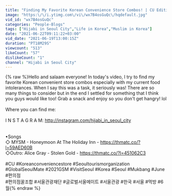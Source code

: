 ```yaml
---
title: "Finding My Favorite Korean Convenience Store Combos! | CU Edition"
image: "https:\/\/i.ytimg.com\/vi\/wx7B4osGuQc\/hqdefault.jpg"
vid_id: "wx7B4osGuQc"
categories: "People-Blogs"
tags: ["Hijabi in Seoul City","Life in Korea","Muslim in Korea"]
date: "2021-06-22T09:11:22+03:00"
vid_date: "2021-06-19T13:00:15Z"
duration: "PT18M29S"
viewcount: "513"
likeCount: "57"
dislikeCount: "1"
channel: "Hijabi in Seoul City"
---
```

{% raw %}Hello and salaam everyone! In today's video, I try to find my favorite Korean convenient store combos especially with my current food intolerances. When I say this was a task, it seriously was! There are so many things to consider but in the end I settled for something that I think you guys would like too! Grab a snack and enjoy so you don't get hangry! lol <br /><br />Where you can find me:<br /><br />I N S T A G R A M: <a rel="nofollow" target="blank" href="http://instagram.com/hijabi_in_seoul_city">http://instagram.com/hijabi_in_seoul_city</a><br /><br /><br />•Songs<br />◇ MYSM - Honeymoon At The Holiday Inn - <a rel="nofollow" target="blank" href="https://thmatc.co/?l=59AED60B">https://thmatc.co/?l=59AED60B</a><br />◇Outro: Alice Gray - Stolen Gold - <a rel="nofollow" target="blank" href="https://thmatc.co/?l=451062C3">https://thmatc.co/?l=451062C3</a><br /><br />#CU #Koreanconveniencestore #Seoultourismorganization<br />#GlobalSeoulMate #2021GSM #VisitSeoul #Korea #Seoul #Mukbang #June #편의점<br />#편의점꿀조합 #서울관광재단 #글로벌서울메이트 #서울관광 #한국 #서울 #먹방 #6월{% endraw %}

